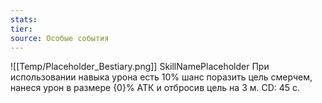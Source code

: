 ```yaml
---
stats: 
tier: 
source: Особые события
---
```

![[Temp/Placeholder_Bestiary.png]]
SkillNamePlaceholder
При использовании навыка урона есть 10% шанс поразить цель смерчем, нанеся урон в размере {0}% АТК и отбросив цель на 3 м. CD: 45 с.

